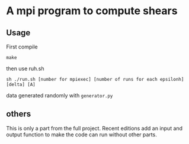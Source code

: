 # A mpi program to compute shears

## Usage
First compile
```
make
```
then use ruh.sh
```
sh ./run.sh [number for mpiexec] [number of runs for each epsilonh] [delta] [A]
```
data generated randomly with ```generator.py```


## others
This is only a part from the full project. Recent editions add an input and output function to make the code can run without other parts.
